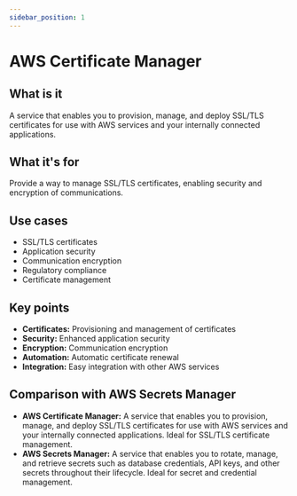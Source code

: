 ```yaml
---
sidebar_position: 1
---
```


# AWS Certificate Manager

## What is it
A service that enables you to provision, manage, and deploy SSL/TLS certificates for use with AWS services and your internally connected applications.

## What it's for
Provide a way to manage SSL/TLS certificates, enabling security and encryption of communications.

## Use cases
- SSL/TLS certificates
- Application security
- Communication encryption
- Regulatory compliance
- Certificate management

## Key points
- **Certificates:** Provisioning and management of certificates
- **Security:** Enhanced application security
- **Encryption:** Communication encryption
- **Automation:** Automatic certificate renewal
- **Integration:** Easy integration with other AWS services

## Comparison with AWS Secrets Manager
- **AWS Certificate Manager:** A service that enables you to provision, manage, and deploy SSL/TLS certificates for use with AWS services and your internally connected applications. Ideal for SSL/TLS certificate management.
- **AWS Secrets Manager:** A service that enables you to rotate, manage, and retrieve secrets such as database credentials, API keys, and other secrets throughout their lifecycle. Ideal for secret and credential management. 